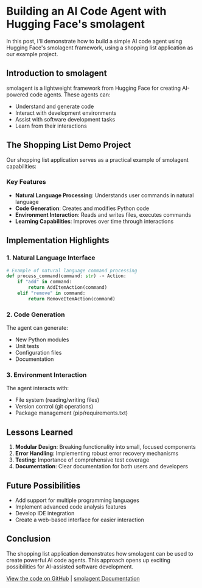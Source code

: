 # Building an AI Code Agent with Hugging Face's smolagent

In this post, I'll demonstrate how to build a simple AI code agent using Hugging Face's smolagent framework, using a shopping list application as our example project.

## Introduction to smolagent
smolagent is a lightweight framework from Hugging Face for creating AI-powered code agents. These agents can:
- Understand and generate code
- Interact with development environments
- Assist with software development tasks
- Learn from their interactions

## The Shopping List Demo Project
Our shopping list application serves as a practical example of smolagent capabilities:

### Key Features
- **Natural Language Processing**: Understands user commands in natural language
- **Code Generation**: Creates and modifies Python code
- **Environment Interaction**: Reads and writes files, executes commands
- **Learning Capabilities**: Improves over time through interactions

## Implementation Highlights

### 1. Natural Language Interface
```python
# Example of natural language command processing
def process_command(command: str) -> Action:
    if "add" in command:
        return AddItemAction(command)
    elif "remove" in command:
        return RemoveItemAction(command)
```

### 2. Code Generation
The agent can generate:
- New Python modules
- Unit tests
- Configuration files
- Documentation

### 3. Environment Interaction
The agent interacts with:
- File system (reading/writing files)
- Version control (git operations)
- Package management (pip/requirements.txt)

## Lessons Learned
1. **Modular Design**: Breaking functionality into small, focused components
2. **Error Handling**: Implementing robust error recovery mechanisms
3. **Testing**: Importance of comprehensive test coverage
4. **Documentation**: Clear documentation for both users and developers

## Future Possibilities
- Add support for multiple programming languages
- Implement advanced code analysis features
- Develop IDE integration
- Create a web-based interface for easier interaction

## Conclusion
The shopping list application demonstrates how smolagent can be used to create powerful AI code agents. This approach opens up exciting possibilities for AI-assisted software development.

[View the code on GitHub](#) | [smolagent Documentation](#)
